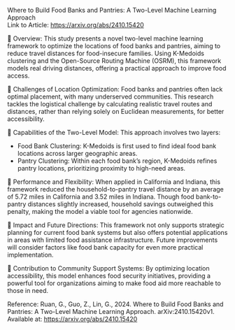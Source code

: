 Where to Build Food Banks and Pantries: A Two-Level Machine Learning Approach  
Link to Article: https://arxiv.org/abs/2410.15420

📍 Overview: This study presents a novel two-level machine learning framework to optimize the locations of food banks and pantries, aiming to reduce travel distances for food-insecure families. Using K-Medoids clustering and the Open-Source Routing Machine (OSRM), this framework models real driving distances, offering a practical approach to improve food access.

🔸 Challenges of Location Optimization: Food banks and pantries often lack optimal placement, with many underserved communities. This research tackles the logistical challenge by calculating realistic travel routes and distances, rather than relying solely on Euclidean measurements, for better accessibility.

🔸 Capabilities of the Two-Level Model: This approach involves two layers:

- Food Bank Clustering: K-Medoids is first used to find ideal food bank locations across larger geographic areas.
- Pantry Clustering: Within each food bank’s region, K-Medoids refines pantry locations, prioritizing proximity to high-need areas.

🔸 Performance and Flexibility: When applied in California and Indiana, this framework reduced the household-to-pantry travel distance by an average of 5.72 miles in California and 3.52 miles in Indiana. Though food bank-to-pantry distances slightly increased, household savings outweighed this penalty, making the model a viable tool for agencies nationwide.

🔸 Impact and Future Directions: This framework not only supports strategic planning for current food bank systems but also offers potential applications in areas with limited food assistance infrastructure. Future improvements will consider factors like food bank capacity for even more practical implementation.

🔸 Contribution to Community Support Systems: By optimizing location accessibility, this model enhances food security initiatives, providing a powerful tool for organizations aiming to make food aid more reachable to those in need.

Reference: Ruan, G., Guo, Z., Lin, G., 2024. Where to Build Food Banks and Pantries: A Two-Level Machine Learning Approach. arXiv:2410.15420v1. Available at: https://arxiv.org/abs/2410.15420